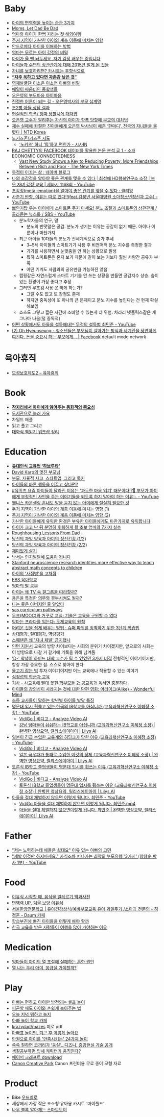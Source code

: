 Baby
====
* [아이의 면역력을 높이는 습관 3가지](http://www.huffingtonpost.kr/2015/06/04/story_n_7508802.html)
* [Moms, Let Dad Be Dad](http://www.wsj.com/articles/what-dads-play-does-for-kids-1434476561)
* [엄마와 아이가 한뼘 자라는 첫 해외여행](https://news.v.daum.net/v/20150625141853715)
* [주거 지역이 가난한 아이의 계층 이동에 미치는 영향](http://ppss.kr/archives/48611)
* [안드로메다 아이를 이해하는 방법](http://ppss.kr/archives/52539)
* [엄마는 모르는 아이 감정의 비밀](https://news.v.daum.net/v/20150910103209610)
* [아이가 울 땐 놔두세요, 자기 감정 배우는 중입니다](http://v.media.daum.net/v/20170525030323649?d=y)
* [아이들과 수면의 상관관계에 대해 2015년 알게 된 것들](http://www.huffingtonpost.kr/2015/09/17/story_n_8150858.html)
* [자녀를 보호하려면? 카시트는 후향식으로](http://auto.daum.net/review/newsview.daum?newsid=MD20160414163426933)
* [**“자주 욱하고 있다면 자존감 낮은 것”**](http://www.hankookilbo.com/m/v/8ab2d8ce55d143c29340bb6a6b0fe5f0)
* [영재발굴단 이소은 이소연 아빠의 비밀](http://m.blog.naver.com/ivoryegg/220925977488)
* [매일이 싸움터인 중학생들](http://www.koreatimes.com/article/20170605/1059904)
* [오은영의 부모마음 아이마음](http://m.media.daum.net/m/media/series/54237)
* [진정한 어른이 되는 길 - 오은영박사의 부모 십계명](https://ggolburi.tistory.com/entry/%EC%A7%84%EC%A0%95%ED%95%9C-%EC%96%B4%EB%A5%B8%EC%9D%B4-%EB%90%98%EB%8A%94-%EA%B8%B8-%EC%98%A4%EC%9D%80%EC%98%81%EB%B0%95%EC%82%AC%EC%9D%98-%EB%B6%80%EB%AA%A8-%EC%8B%AD%EA%B3%84%EB%AA%85)
* [초2병 아들 상담 결과](http://jh4hj.tistory.com/entry/%EC%B4%882%EB%B3%91-%EC%95%84%EB%93%A4-%EC%83%81%EB%8B%B4-%EA%B2%B0%EA%B3%BC)
* [현실적인 학폭/ 왕따 당할시에 대처법](https://www.fmkorea.com/best/773172623)
* [오은영 교수가 알려주는 자신의 아이가 학폭 당할때 부모의 대처법](http://realnews.cafe24.com/posts1360)
* [재수 실패해 좌절한 친아들에게 오은영 박사님이 해준 ‘한마디’, 전국의 자녀들을 울렸다 | NTD Korea](https://www.ntdtv.kr/uplifting/%EB%9D%BC%EC%9D%B4%ED%94%84/%EC%9E%AC%EC%88%98-%EC%8B%A4%ED%8C%A8%ED%95%B4-%EC%A2%8C%EC%A0%88%ED%95%9C-%EC%B9%9C%EC%95%84%EB%93%A4%EC%97%90%EA%B2%8C-%EC%98%A4%EC%9D%80%EC%98%81-%EB%B0%95%EC%82%AC%EB%8B%98%EC%9D%B4-%ED%95%B4.htm)
* [노키즈존/키즈존 지도](http://yesnokids.net/)
  * [‘노키즈’ 하니 ‘힙’하고 편한가 - 시사IN](https://www.sisain.co.kr/news/articleView.html?idxno=47424)
* [RAJ CHETTY의 FACEBOOK 데이터를 활용한 논문 분석 글 1 - 소개](https://www.facebook.com/hyeunseung82/posts/pfbid08t2z9PNNt7XpHUL7vzwZXPDe8FwtfqrmujPVWEXjVvaqxbCBvT5b9NC8rKuvsDAul) ECONOMIC CONNECTEDNESS
  * [Vast New Study Shows a Key to Reducing Poverty: More Friendships Between Rich and Poor - The New York Times](https://www.nytimes.com/interactive/2022/08/01/upshot/rich-poor-friendships.html)
* [목적이 이끄는 삶 : 네이버 블로그](https://blog.naver.com/juliuschun/222989938735)
* [나의 초감정을 알아야 좋은 관계를 맺을 수 있다 | 최성애 HD행복연구소 소장 | 부모 자녀 감정 교육 | 세바시 1168회 - YouTube](https://www.youtube.com/watch?v=myNrN9t2DT8)
* [초감정(meta-emotion)을 알아야 좋은 관계를 맺을 수 있다 : 클리앙](https://www.clien.net/service/board/cm_baby/17090994?od=T31&po=0&category=0&groupCd=)
* [사춘기 반항, 이유는 따로 있다!!(feat.김붕년 서울대병원 소아청소년정신과 교수) - YouTube](https://www.youtube.com/watch?v=BvL5sRTIA9Y)
* [뽀얀거탑 우는 아이에게 스마트폰 주지 마세요! 분노 조절과 스마트폰의 상관관계 / 골라듣는 뉴스룸 / SBS - YouTube](https://www.youtube.com/watch?v=tIWyZIlrAPI)
  * 분노학자들의 연구, 말
    * 분노의 반댓말은 공감. 분노가 생기는 이유는 공감이 없기 때문. 아이나 어른이나 마찬가지
  * 최근 아이들 10대들의 분노가 전세계적으로 증가 추세
    * 3~5세 아이들의 스마트기기 사용 후 비언어적 분노 지수를 측정한 결과
    * 기기를 사용하면서 눈맞춤을 안 하는 상황으로 발생
    * 특히 스마트폰은 혼자 보기 때문에 같이 보는 거보다 훨씬 사람간 공유가 부족
    * 어떤 기계도 사람과의 공유만큼 가능하진 않음
  * 캠핑같은 자연스럽게 스마트 기기를 안 쓰는 상황을 만들면 공감지수 상승. 숲이 있는 환경이 가장 좋다고 추정
  * 그러면 무조검 사용 못 하게 하는가?
    * 그럴 수도 없고 또 장점도 존재
    * 하지만 중독성이 또 하나의 큰 문제이고 분노 지수를 높인다는 건 현재 확실해보임
  * 쇼츠도 그렇고 짧은 시간에 소비할 수 있는게 더 위험. 차라리 넷플릭스같은 게 그나마 나음(덜 중독적)
* [어떤 상황에서도 아들을 설득해내는 무적의 설득법 최민준 - YouTube](https://www.youtube.com/watch?v=fqVUArIoN0Q)
* [(2) Oh Hyeunseung - 청소년들은 부모님이 살아가는 방식과 세계관을 당연하게 여긴다. 돈을 중요시 하는 부모에게... | Facebook](https://www.facebook.com/hyeunseung82/posts/pfbid02G3ZDePQV3wtfPRorpqbLNSG4dCioycy8tU3VKjHCdcrAcn5BEou2GXGaGSzfvKG9l) default mode network

# 육아휴직
* [모성보호제도2 – 육아휴직](https://blog.rocketpunch.com/2017/11/07/%EC%9D%B8%EC%82%AC%EB%85%B8%EB%AC%B4-%EA%B0%80%EC%9D%B4%EB%93%9C-%EB%AA%A8%EC%84%B1%EB%B3%B4%ED%98%B8%EC%A0%9C%EB%8F%842-%EC%9C%A1%EC%95%84%ED%9C%B4%EC%A7%81/)

# Book
* [**잠자리에서 아이에게 읽어주는 동화책의 중요성**](http://newspeppermint.com/2015/08/18/bedtimestory/)
* [도서관으로 놀러 가요](https://news.v.daum.net/v/20150618091726117)
* 차일드 애플
* 읽고 풀고 그리고
* [대화식 책읽기 워크샵 정리](https://medium.com/@strncpy/%EB%8C%80%ED%99%94%EC%8B%9D-%EC%B1%85%EC%9D%BD%EA%B8%B0-%EC%9B%8C%ED%81%AC%EC%83%B5-%EC%A0%95%EB%A6%AC-8b4fcf01a2c)

# Education
* [**유대인식 교육법 ‘하브루타’**](http://news.joins.com/article/19052009)
* [David Karp의 멋진 부모님](http://www.thestartupbible.com/2013/07/tumblr-david-karp-cool-parents.html)
* [부모, 자율적 사고, 스타트업, 그리고 록키](http://www.thestartupbible.com/2015/12/korean-parents-are-part-of-the-problem-when-it-comes-to-free-thinking-and-startups.html)
* [아이들의 바른 행동을 이끌고 싶다면?](https://news.v.daum.net/v/20141224181505183)
* [#유퀴즈 요즘 아이들이 달라진 이유는 '과도한 마음 읽기' 때문이다!?🚨 부모가 아이에게 부정적인 사인을 주는 이야기들을 되도록 하지 말아야 하는 이유💥 - YouTube](https://www.youtube.com/watch?v=fwRZezPZf_0)
* [웰니스 카운셀링 혼내도 말을 듣지 않는 아이에게 절실히 필요한 것](http://www.davida.or.kr/board/bbs/board.php?bo_table=_community_02&wr_id=87&page=3)
* [주거 지역이 가난한 아이의 계층 이동에 미치는 영향 (1)](http://newspeppermint.com/2015/05/05/mobility-2/)
* [주거 지역이 가난한 아이의 계층 이동에 미치는 영향 (2)](http://newspeppermint.com/2015/05/05/mobility2/)
* [가난한 아이들에게 유익한 환경은 부유한 아이들에게도 마찬가지로 유익합니다](http://newspeppermint.com/2015/05/13/poorkids_richkids/)
* [아이가 크고 난 뒤 분명히 후회하게 될 초보 엄마의 7가지 실수](http://www.huffingtonpost.kr/2015/05/26/story_n_7348022.html)
* [Roughhousing Lessons From Dad](http://www.wsj.com/articles/roughhousing-lessons-from-dad-1402444262)
* [당신의 과잉 양육과 아이의 정신건강 (1/2)](http://newspeppermint.com/2015/07/08/overparenting-and-depression1/)
* [당신의 과잉 양육과 아이의 정신건강 (2/2)](http://newspeppermint.com/2015/07/08/overparenting-and-depression2/)
* [재미있게 살기](http://ppss.kr/archives/48550)
* [낙서는 인지발달에 도움이 됩니다](http://newspeppermint.com/2015/07/12/doodling-for-cognitive-benefits/)
* [Stanford neuroscience research identifies more effective way to teach abstract math concepts to children](https://ed.stanford.edu/news/stanford-neuroscience-research-identifies-more-effective-way-teach-abstract-math-concepts)
* [아이의 '사줘병'을 고쳐줘](http://enfant.designhouse.co.kr/magazine/type2view.php?num=71110)
* [EBS 육아학교](http://tvpot.daum.net/mypot/Top.do?ownerid=4LkjDwbbLuA0)
* [엄마의 말 공부](http://m.newsfund.media.daum.net/project/308)
* [아이는 왜 TV 속 걸그룹을 따라할까?](http://media.daum.net/life/living/wedding/newsview?newsId=20151028095537137)
* [용돈을 특정한 의무와 결부시켜도 될까?](http://media.daum.net/life/living/wedding/newsview?newsId=20151229103924854)
* [나는 좋은 아버지인 줄 알았다](https://storyfunding.daum.net/project/4653/episodes)
* [sas curriculum pathways](https://www.sascurriculumpathways.com/portal/)
* [무크(MOOC)와 거꾸로 교실: 기술은 교육을 구원할 수 없다](http://slownews.kr/39610)
* [악마는 프라다를 입는다: 도제교육의 원칙](http://ppss.kr/archives/57633)
* [어려운 것을 쉽게 배우는 방법 : 슈퍼 파워를 장착하기 위한 3단계 학습법](http://www.moreagile.net/2016/02/learning-new-stuff.html)
* [상대평가, 절대평가, 역량평가](http://hl1itj.tistory.com/180)
* [스웨덴은 왜 '자녀 체벌' 금지했나](http://v.media.daum.net/v/20180725160226626)
* [인턴 지원서](https://sungmooncho.com/2019/03/02/internship/) 교육의 방향 차이보다는 사회의 분위기 차이겠지만, 앞으로의 사회는 이 방향으로 나갈 거 같기에 기록을 위해 남겨둠
* ['D-' 학생이 하버드 대학 교수가 될 수 있었던 3가지 비결](https://jolggu.tistory.com/738) 전형적인 이야기이지만, 항상 가장 중요한 점. 스스로 찾아야 한다
* [물고기 잡는 법](https://www.thestartupbible.com/2019/10/show-your-founder-how-to-catch-a-fish-and-she-will-make-magic-happen.html) 투자 이야기이지만 어느 교육에나 적용할 수 있는 이야기
* [심정섭의 학군과 교육](https://blog.naver.com/jonathanshim)
* [기사 - 사교육에 빨대 꽂힌 학부모들 2: 공교육과 독서면 충분하다](https://www.ddanzi.com/ddanziNews/695545873)
* [아이들의 창의성이 사라지는 것에 대한 단편 영화: 어라이크(Alike) - Wonderful Mind](https://wonderfulmind.co.kr/alike-short-film-reflect-childrens-creativity/)
* [초등 교사들이 말하는 학년별 아이들 발달 특징](https://steinerinstitute.tistory.com/entry/%EC%B4%88%EB%93%B1-%EA%B5%90%EC%82%AC%EB%93%A4%EC%9D%B4-%EB%A7%90%ED%95%98%EB%8A%94-%ED%95%99%EB%85%84%EB%B3%84-%EC%95%84%EC%9D%B4%EB%93%A4-%ED%8A%B9%EC%A7%95)
* [명문대 입시 휩쓸고 있는 한국의 IB학교를 아십니까 (교육과혁신연구소 이혜정 소장) - YouTube](https://www.youtube.com/watch?v=DyAzqvawYrQ)
  * [VidiGo | 비디고 - Analyze Video AI](https://vidigo.ai/h/result/summary/21436)
  * [강남 엄마들이 쉬쉬하는 IB학교를 아십니까 (교육과혁신연구소 이혜정 소장) | 완벽한 영상요약, 릴리스에이아이 | Lilys AI](https://lilys.ai/digest/460330?sId=DyAzqvawYrQ)
* [일본이 긴급 수입한 교육계의 히딩크가 망한 이유 (교육과혁신연구소 이혜정 소장) - YouTube](https://www.youtube.com/watch?v=YB5cE8FueP0)
  * [VidiGo | 비디고 - Analyze Video AI](https://vidigo.ai/h/result/summary/22712)
  * [일본 극우파가 통째로 수입한 이것의 정체 (교육과혁신연구소 이혜정 소장) | 완벽한 영상요약, 릴리스에이아이 | Lilys AI](https://lilys.ai/digest/488643?sId=YB5cE8FueP0)
* [토론식 IB학교 졸업생들이 명문대 입시를 휩쓰는 이유 (교육과혁신연구소 이혜정 소장) - YouTube](https://www.youtube.com/watch?v=NZXokPUz9MM)
  * [VidiGo | 비디고 - Analyze Video AI](https://vidigo.ai/h/result/summary/24035)
  * [토론식 IB학교 졸업생들이 명문대 입시를 휩쓰는 이유 (교육과혁신연구소 이혜정 소장) | 완벽한 영상요약, 릴리스에이아이 | Lilys AI](https://lilys.ai/digest/512159)
* [아들을 절대 체벌하지 않으면 이렇게 됩니다. 최민준 - YouTube](https://www.youtube.com/watch?v=I3CadBWuSKU)
  * [VidiGo 아들을 절대 체벌하지 않으면 이렇게 됩니다. 최민준.mp4](https://vidigo.ai/share/summary/6e3917ab6a17)
  * [아들을 절대 체벌하지 않으면이렇게 됩니다. 최민준 | 완벽한 영상요약, 릴리스에이아이 | Lilys AI](https://lilys.ai/digest/808463)

# Father
* ["저는 노력하는데 애들은 싫대요" 이유 있는 아빠의 고민](http://v.media.daum.net/v/20171107102006790)
* ["제발 이것만 하지마세요." 자식조차 떠나가는 최악의 부모유형 '3가지' (양창순 박사 1부) - YouTube](https://www.youtube.com/watch?v=NNx-6RY7K-0)

# Food
* [이유식 시작할 때, 음식물 알레르기 백과사전](https://news.v.daum.net/v/20141212130709228)
* [면역력 UP, 겨울 보양 이유식](https://news.v.daum.net/v/20141212130709229)
* [서울한양전문학교 | 유아건강상식/예비부모교육 유아 과일주기 /소아과 전문의 - 하정훈 - Daum 카페](https://cafe.daum.net/dudwls1100/L1Gi/148?q=%EC%9C%A0%EC%95%84%20%EB%94%B8%EA%B8%B0%20%EB%A8%B9%EC%9D%84%20%EC%88%98%20%EC%9E%88%EB%8A%94%20%EA%B0%9C%EC%9B%94&re=1)
* [학습부진에 빠진 아이들을 어떻게 해야 할까](http://www.huffingtonpost.kr/wonsun-yu/story_b_8041644.html)
* [한국 교육을 받은 사람들이 여행을 많이 가야하는 이유](http://ppss.kr/archives/57194)

# Medication
* [엄마들이 아이의 열 조절에 실패하는 흔한 원인](http://media.daum.net/life/living/wedding/newsview?newsId=20160113103602950)
* [열 나는 우리 아이, 응급실 가야할까?](http://media.daum.net/life/living/wedding/newsview?newsId=20160129164548437)

# Play
* [아빠는 편하고 아이만 방전되는 셀프 놀이](http://media.daum.net/life/living/photo/newsview?newsId=20150403100104411)
* [피곤할 때도 아이와 손쉽게 놀아주는 법](http://media.daum.net/life/outdoor/photo/newsview?newsId=20160120185927782)
* [오늘 저녁 뭐하고 놀지](http://play.ibabynews.com/)
* [아빠 놀이 학교 카페](http://cafe.naver.com/swdad)
* [krazydad/mazes](http://krazydad.com/mazes/) 미로 pdf
* [아빠표 놀이법, 퇴근 후 이렇게 놀아요](https://news.v.daum.net/v/20150828113207225)
* [만원으로 아이를 '만족시키는' 24가지 놀이](http://www.insight.co.kr/article.php?ArtNo=33063)
* [쓱쓱 칠하면 코끼리가 ‘둥실’…디즈니, 증강현실 기술 공개](http://www.bloter.net/archives/240225)
* [색칠공부하면 입체 캐릭터가 움직인다?](http://techholic.co.kr/archives/41713)
* [페이퍼 크래프트 download](http://cp.c-ij.com/en/categories/CAT-ST01-0071/top.html)
* [Canon Creative Park](https://creativepark.canon/) Canon 프린터용 무료 종이 모형 자료

# Product
* Bike [우드벨로](http://m.blog.naver.com/bong5481/10093100748)
* 세상에서 가장 작은 초소형 유아용 카시트 '마이폴드'
* [나무 블록 알아채는 스마트토이](http://techholic.co.kr/archives/42091)
